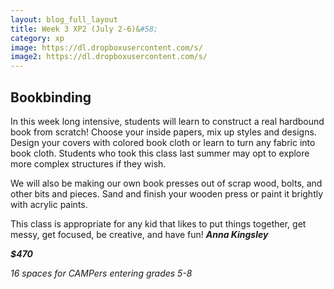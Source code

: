 ```yaml
---
layout: blog_full_layout
title: Week 3 XP2 (July 2-6)&#58; 
category: xp
image: https://dl.dropboxusercontent.com/s/
image2: https://dl.dropboxusercontent.com/s/
---
```


## Bookbinding

In this week long intensive, students will learn to construct a real hardbound book from scratch! Choose your inside papers, mix up styles and designs. Design your covers with colored book cloth or learn to turn any fabric into book cloth. Students who took this class last summer may opt to explore more complex structures if they wish. 

We will also be making our own book presses out of scrap wood, bolts, and other bits and pieces. Sand and finish your wooden press or paint it brightly with acrylic paints. 

This class is appropriate for any kid that likes to put things together, get messy, get focused, be creative, and have fun!
**_Anna Kingsley_**


**_$470_**

*16 spaces for CAMPers entering grades 5-8*
